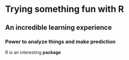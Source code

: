 # Trying something fun with R
## An incredible learning experience
### Power to analyze things and make prediction
R is an interesting **package**
